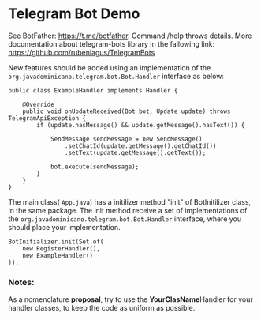 # Telegram Bot Demo

See BotFather: https://t.me/botfather. Command /help throws details.
More documentation about telegram-bots library in the fallowing link: https://github.com/rubenlagus/TelegramBots

New features should be added using an implementation of the ```org.javadominicano.telegram.bot.Bot.Handler``` interface as below:

```
public class ExampleHandler implements Handler {

    @Override
    public void onUpdateReceived(Bot bot, Update update) throws TelegramApiException {
        if (update.hasMessage() && update.getMessage().hasText()) {
        
            SendMessage sendMessage = new SendMessage()
                .setChatId(update.getMessage().getChatId())
                .setText(update.getMessage().getText());

            bot.execute(sendMessage);
        }
    }
}
```

The main class( ```App.java```) has a initilizer method "init" of BotInitilizer class, in the same package. The init method receive a set of implementations of the ```org.javadominicano.telegram.bot.Bot.Handler``` interface, where you should place your implementation.

```
BotInitializer.init(Set.of(
    new RegisterHandler(), 
    new ExampleHandler()
));
```

### Notes:
As a nomenclature **proposal**, try to use the **YourClasName**Handler for your handler classes, to keep the code as uniform as possible.
